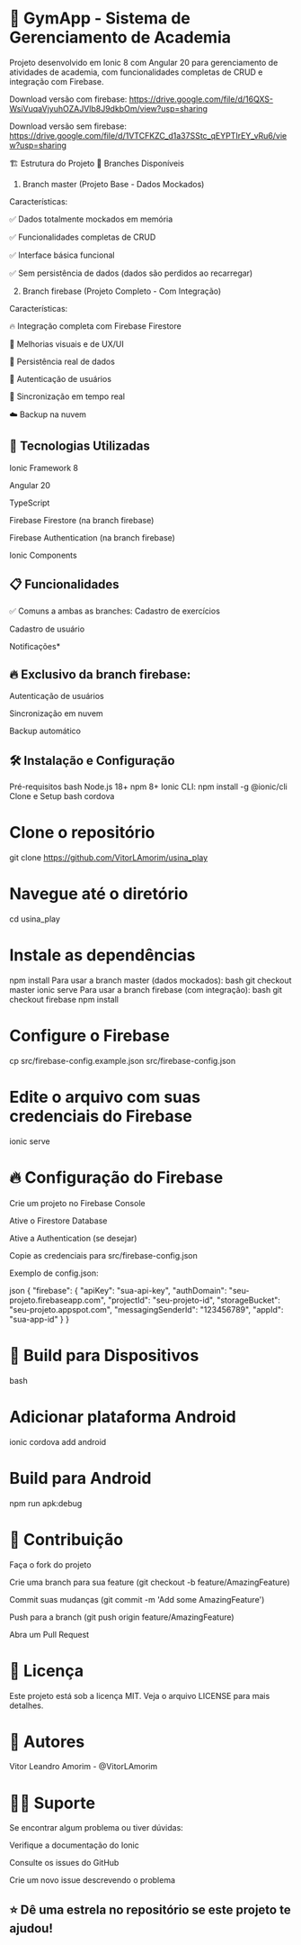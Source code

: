#  💪 GymApp - Sistema de Gerenciamento de Academia
Projeto desenvolvido em Ionic 8 com Angular 20 para gerenciamento de atividades de academia, com funcionalidades completas de CRUD e integração com Firebase.

Download versão com firebase: https://drive.google.com/file/d/16QXS-WsiVuqaVjyuhOZAJVlb8J9dkbOm/view?usp=sharing

Download versão sem firebase: https://drive.google.com/file/d/1VTCFKZC_d1a37SStc_qEYPTIrEY_vRu6/view?usp=sharing

🏗️ Estrutura do Projeto
🌿 Branches Disponíveis
1. Branch master
   (Projeto Base - Dados Mockados)

Características:

✅ Dados totalmente mockados em memória

✅ Funcionalidades completas de CRUD

✅ Interface básica funcional

✅ Sem persistência de dados (dados são perdidos ao recarregar)

2. Branch firebase
   (Projeto Completo - Com Integração)

Características:

🔥 Integração completa com Firebase Firestore

🎨 Melhorias visuais e de UX/UI

💾 Persistência real de dados

🔐 Autenticação de usuários

📱 Sincronização em tempo real

☁️ Backup na nuvem

## 🚀 Tecnologias Utilizadas
Ionic Framework 8

Angular 20

TypeScript

Firebase Firestore (na branch firebase)

Firebase Authentication (na branch firebase)

Ionic Components

## 📋 Funcionalidades
✅ Comuns a ambas as branches:
Cadastro de exercícios

Cadastro de usuário

Notificações*

## 🔥 Exclusivo da branch firebase:
Autenticação de usuários

Sincronização em nuvem

Backup automático


## 🛠️ Instalação e Configuração
Pré-requisitos
bash
Node.js 18+
npm 8+
Ionic CLI: npm install -g @ionic/cli
Clone e Setup
bash
cordova

# Clone o repositório
git clone https://github.com/VitorLAmorim/usina_play

# Navegue até o diretório
cd usina_play

# Instale as dependências
npm install
Para usar a branch master (dados mockados):
bash
git checkout master
ionic serve
Para usar a branch firebase (com integração):
bash
git checkout firebase
npm install

# Configure o Firebase
cp src/firebase-config.example.json src/firebase-config.json
# Edite o arquivo com suas credenciais do Firebase

ionic serve
# 🔥 Configuração do Firebase
Crie um projeto no Firebase Console

Ative o Firestore Database

Ative a Authentication (se desejar)

Copie as credenciais para src/firebase-config.json

Exemplo de config.json:

json
{
"firebase": {
"apiKey": "sua-api-key",
"authDomain": "seu-projeto.firebaseapp.com",
"projectId": "seu-projeto-id",
"storageBucket": "seu-projeto.appspot.com",
"messagingSenderId": "123456789",
"appId": "sua-app-id"
}
}
# 📱 Build para Dispositivos
bash
# Adicionar plataforma Android
ionic cordova add android

# Build para Android
npm run apk:debug

# 🤝 Contribuição
Faça o fork do projeto

Crie uma branch para sua feature (git checkout -b feature/AmazingFeature)

Commit suas mudanças (git commit -m 'Add some AmazingFeature')

Push para a branch (git push origin feature/AmazingFeature)

Abra um Pull Request

# 📄 Licença
Este projeto está sob a licença MIT. Veja o arquivo LICENSE para mais detalhes.

# 👥 Autores
Vitor Leandro Amorim - @VitorLAmorim

# 🙋‍♂️ Suporte
Se encontrar algum problema ou tiver dúvidas:

Verifique a documentação do Ionic

Consulte os issues do GitHub

Crie um novo issue descrevendo o problema

## ⭐️ Dê uma estrela no repositório se este projeto te ajudou!
